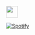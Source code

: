 <img height="32" width="32" src="https://cdn.jsdelivr.net/npm/simple-icons@v3/icons/youtube.svg" />

[![Spotify](https://novatorem.praxand.vercel.app/api/spotify)](https://open.spotify.com/user/lm551ewnkq6e170e1iny0imee)
